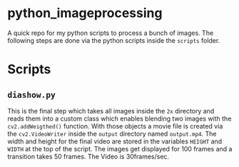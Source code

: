 # python_imageprocessing

A quick repo for my python scripts to process a bunch of images. The following steps are done via the python scripts inside the `scripts` folder.

# Scripts

## `diashow.py`
This is the final step which takes all images inside the `2x` directory and reads them into a custom class which enables blending two images with the `cv2.addWeigthed()` function. With those objects a movie file is created via the `cv2.VideoWriter` inside the `output` directory named `output.mp4`. The width and height for the final video are stored in the variables `HEIGHT` and `WIDTH` at the top of the script. The images get displayed for 100 frames and a transition takes 50 frames. The Video is 30frames/sec.
